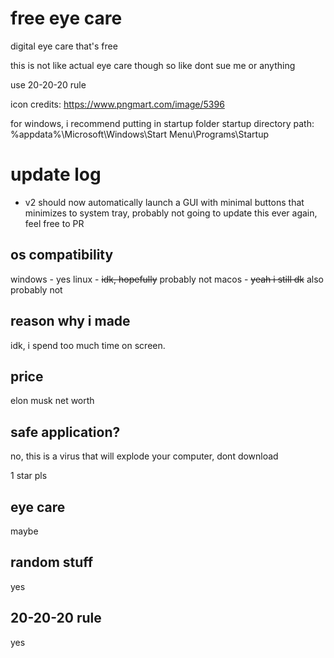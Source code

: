 # free eye care
digital eye care that's free

this is not like actual eye care though so like dont sue me or anything

use 20-20-20 rule

icon credits: https://www.pngmart.com/image/5396

for windows, i recommend putting in startup folder
startup directory path: %appdata%\Microsoft\Windows\Start Menu\Programs\Startup

# update log
* v2 should now automatically launch a GUI with minimal buttons that minimizes to system tray, probably not going to update this ever again, feel free to PR

## os compatibility
windows - yes
linux - ~~idk, hopefully~~ probably not
macos - ~~yeah i still dk~~ also probably not

## reason why i made
idk, i spend too much time on screen.

## price
elon musk net worth

## safe application?
no, this is a virus that will explode your computer, dont download

1 star pls

## eye care
maybe

## random stuff
yes

## 20-20-20 rule
yes
